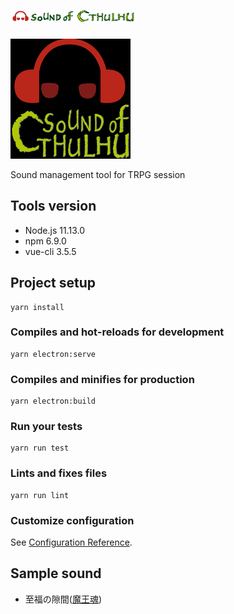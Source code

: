 # ![Sound of Cthulhu](./icons/Images/logo1.png "logo")

![Icon](./icons/Images/android/mipmap-xxxhdpi/ic_launcher.png "icon")


Sound management tool for TRPG session

## Tools version
- Node.js 11.13.0
- npm 6.9.0
- vue-cli 3.5.5

## Project setup
```
yarn install
```

### Compiles and hot-reloads for development
```
yarn electron:serve
```

### Compiles and minifies for production
```
yarn electron:build
```

### Run your tests
```
yarn run test
```

### Lints and fixes files
```
yarn run lint
```

### Customize configuration
See [Configuration Reference](https://cli.vuejs.org/config/).

## Sample sound
- 至福の隙間([魔王魂](https://maoudamashii.jokersounds.com/))
